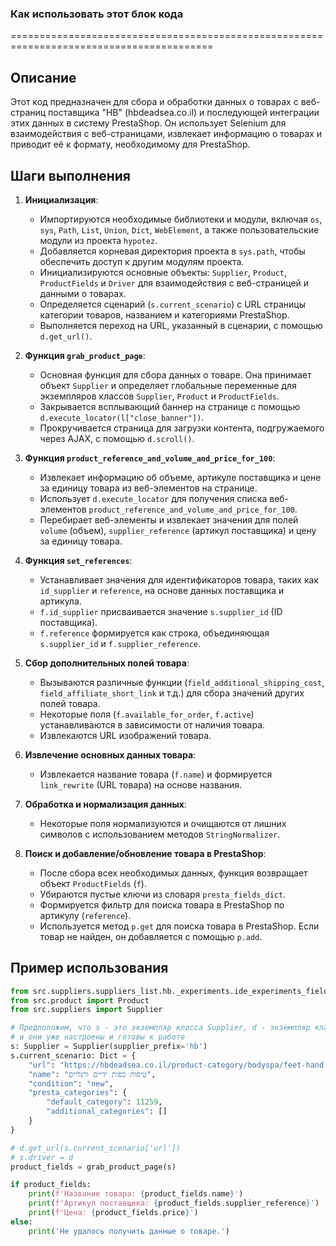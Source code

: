 ### Как использовать этот блок кода

=========================================================================================

Описание
-------------------------
Этот код предназначен для сбора и обработки данных о товарах с веб-страниц поставщика "HB" (hbdeadsea.co.il) и последующей интеграции этих данных в систему PrestaShop. Он использует Selenium для взаимодействия с веб-страницами, извлекает информацию о товарах и приводит её к формату, необходимому для PrestaShop.

Шаги выполнения
-------------------------
1. **Инициализация**:
   - Импортируются необходимые библиотеки и модули, включая `os`, `sys`, `Path`, `List`, `Union`, `Dict`, `WebElement`, а также пользовательские модули из проекта `hypotez`.
   - Добавляется корневая директория проекта в `sys.path`, чтобы обеспечить доступ к другим модулям проекта.
   - Инициализируются основные объекты: `Supplier`, `Product`, `ProductFields` и `Driver` для взаимодействия с веб-страницей и данными о товарах.
   - Определяется сценарий (`s.current_scenario`) с URL страницы категории товаров, названием и категориями PrestaShop.
   - Выполняется переход на URL, указанный в сценарии, с помощью `d.get_url()`.

2. **Функция `grab_product_page`**:
   - Основная функция для сбора данных о товаре. Она принимает объект `Supplier` и определяет глобальные переменные для экземпляров классов `Supplier`, `Product` и `ProductFields`.
   - Закрывается всплывающий баннер на странице с помощью `d.execute_locator(l["close_banner"])`.
   - Прокручивается страница для загрузки контента, подгружаемого через AJAX, с помощью `d.scroll()`.

3. **Функция `product_reference_and_volume_and_price_for_100`**:
   - Извлекает информацию об объеме, артикуле поставщика и цене за единицу товара из веб-элементов на странице.
   - Использует `d.execute_locator` для получения списка веб-элементов `product_reference_and_volume_and_price_for_100`.
   - Перебирает веб-элементы и извлекает значения для полей `volume` (объем), `supplier_reference` (артикул поставщика) и цену за единицу товара.

4. **Функция `set_references`**:
   - Устанавливает значения для идентификаторов товара, таких как `id_supplier` и `reference`, на основе данных поставщика и артикула.
   - `f.id_supplier` присваивается значение `s.supplier_id` (ID поставщика).
   - `f.reference` формируется как строка, объединяющая `s.supplier_id` и `f.supplier_reference`.

5. **Сбор дополнительных полей товара**:
   - Вызываются различные функции (`field_additional_shipping_cost`, `field_affiliate_short_link` и т.д.) для сбора значений других полей товара.
   - Некоторые поля (`f.available_for_order`, `f.active`) устанавливаются в зависимости от наличия товара.
   - Извлекаются URL изображений товара.

6. **Извлечение основных данных товара**:
   - Извлекается название товара (`f.name`) и формируется `link_rewrite` (URL товара) на основе названия.

7. **Обработка и нормализация данных**:
   - Некоторые поля нормализуются и очищаются от лишних символов с использованием методов `StringNormalizer`.

8. **Поиск и добавление/обновление товара в PrestaShop**:
   - После сбора всех необходимых данных, функция возвращает объект `ProductFields` (`f`).
   - Убираются пустые ключи из словаря `presta_fields_dict`.
   - Формируется фильтр для поиска товара в PrestaShop по артикулу (`reference`).
   - Используется метод `p.get` для поиска товара в PrestaShop. Если товар не найден, он добавляется с помощью `p.add`.

Пример использования
-------------------------

```python
from src.suppliers.suppliers_list.hb._experiments.ide_experiments_fields import grab_product_page
from src.product import Product
from src.suppliers import Supplier

# Предположим, что s - это экземпляр класса Supplier, d - экземпляр класса Driver
# и они уже настроены и готовы к работе
s: Supplier = Supplier(supplier_prefix='hb')
s.current_scenario: Dict = {
    "url": "https://hbdeadsea.co.il/product-category/bodyspa/feet-hand-treatment/",
    "name": "טיפוח כפות ידיים ורגליים",
    "condition": "new",
    "presta_categories": {
        "default_category": 11259,
        "additional_categories": []
    }
}

# d.get_url(s.current_scenario['url'])
# s.driver = d
product_fields = grab_product_page(s)

if product_fields:
    print(f'Название товара: {product_fields.name}')
    print(f'Артикул поставщика: {product_fields.supplier_reference}')
    print(f'Цена: {product_fields.price}')
else:
    print('Не удалось получить данные о товаре.')